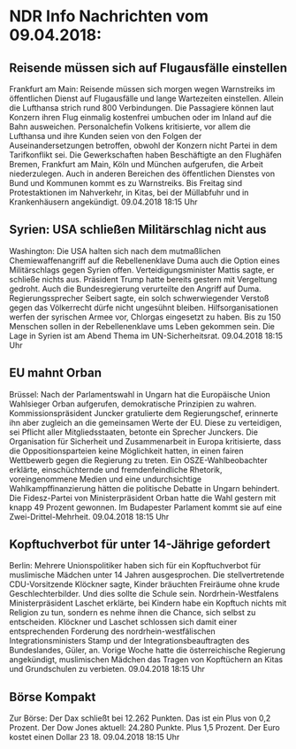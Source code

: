 # NDR Info Nachrichten vom 09.04.2018:


## Reisende müssen sich auf Flugausfälle einstellen
Frankfurt am Main: Reisende müssen sich morgen wegen Warnstreiks im öffentlichen Dienst auf Flugausfälle und lange Wartezeiten einstellen. Allein die Lufthansa strich rund 800 Verbindungen. Die Passagiere können laut Konzern ihren Flug einmalig kostenfrei umbuchen oder im Inland auf die Bahn ausweichen. Personalchefin Volkens kritisierte, vor allem die Lufthansa und ihre Kunden seien von den Folgen der Auseinandersetzungen betroffen, obwohl der Konzern nicht Partei in dem Tarifkonflikt sei. Die Gewerkschaften haben Beschäftigte an den Flughäfen Bremen, Frankfurt am Main, Köln und München aufgerufen, die Arbeit niederzulegen. Auch in anderen Bereichen des öffentlichen Dienstes von Bund und Kommunen kommt es zu Warnstreiks. Bis Freitag sind Protestaktionen im Nahverkehr, in Kitas, bei der Müllabfuhr und in Krankenhäusern angekündigt. 09.04.2018 18:15 Uhr 

## Syrien: USA schließen Militärschlag nicht aus
Washington: Die USA halten sich nach dem mutmaßlichen Chemiewaffenangriff auf die Rebellenenklave Duma auch die Option eines Militärschlags gegen Syrien offen. Verteidigungsminister Mattis sagte, er schließe nichts aus. Präsident Trump hatte bereits gestern mit Vergeltung gedroht. Auch die Bundesregierung verurteilte den Angriff auf Duma. Regierungssprecher Seibert sagte, ein solch schwerwiegender Verstoß gegen das Völkerrecht dürfe nicht ungesühnt bleiben. Hilfsorganisationen werfen der syrischen Armee vor, Chlorgas eingesetzt zu haben. Bis zu 150 Menschen sollen in der Rebellenenklave ums Leben gekommen sein. Die Lage in Syrien ist am Abend Thema im UN-Sicherheitsrat. 09.04.2018 18:15 Uhr 

## EU mahnt Orban
Brüssel: Nach der Parlamentswahl in Ungarn hat die Europäische Union Wahlsieger Orban aufgerufen, demokratische Prinzipien zu wahren. Kommissionspräsident Juncker gratulierte dem Regierungschef, erinnerte ihn aber zugleich an die gemeinsamen Werte der EU. Diese zu verteidigen, sei Pflicht aller Mitgliedsstaaten, betonte ein Sprecher Junckers. Die Organisation für Sicherheit und Zusammenarbeit in Europa kritisierte, dass die Oppositionsparteien keine Möglichkeit hatten, in einen fairen Wettbewerb gegen die Regierung zu treten. Ein OSZE-Wahlbeobachter erklärte, einschüchternde und fremdenfeindliche Rhetorik, voreingenommene Medien und eine undurchsichtige Wahlkampffinanzierung hätten die politische Debatte in Ungarn behindert. Die Fidesz-Partei von Ministerpräsident Orban hatte die Wahl gestern mit knapp 49 Prozent gewonnen. Im Budapester Parlament kommt sie auf eine Zwei-Drittel-Mehrheit. 09.04.2018 18:15 Uhr 

## Kopftuchverbot für unter 14-Jährige gefordert
Berlin: Mehrere Unionspolitiker haben sich für ein Kopftuchverbot für muslimische Mädchen unter 14 Jahren ausgesprochen. Die stellvertretende CDU-Vorsitzende Klöckner sagte, Kinder bräuchten Freiräume ohne krude Geschlechterbilder. Und dies sollte die Schule sein. Nordrhein-Westfalens Ministerpräsident Laschet erklärte, bei Kindern habe ein Kopftuch nichts mit Religion zu tun, sondern es nehme ihnen die Chance, sich selbst zu entscheiden. Klöckner und Laschet schlossen sich damit einer entsprechenden Forderung des nordrhein-westfälischen Integrationsministers Stamp und der Integrationsbeauftragten des Bundeslandes, Güler, an. Vorige Woche hatte die österreichische Regierung angekündigt, muslimischen Mädchen das Tragen von Kopftüchern an Kitas und Grundschulen zu verbieten. 09.04.2018 18:15 Uhr 

## Börse Kompakt
Zur Börse: Der Dax schließt bei 12.262 Punkten. Das ist ein Plus von 0,2 Prozent. Der Dow Jones aktuell: 24.280 Punkte. Plus 1,5  Prozent. Der Euro kostet einen Dollar 23 18. 09.04.2018 18:15 Uhr 

